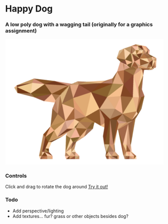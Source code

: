 # Happy Dog
### A low poly dog with a wagging tail (originally for a graphics assignment)

![Image](example.png)

### Controls
Click and drag to rotate the dog around
[Try it out!](https://ezekielcochran.github.io/happy_dog/dog.html)

### Todo
- Add perspective/lighting
- Add textures... fur? grass or other objects besides dog?
